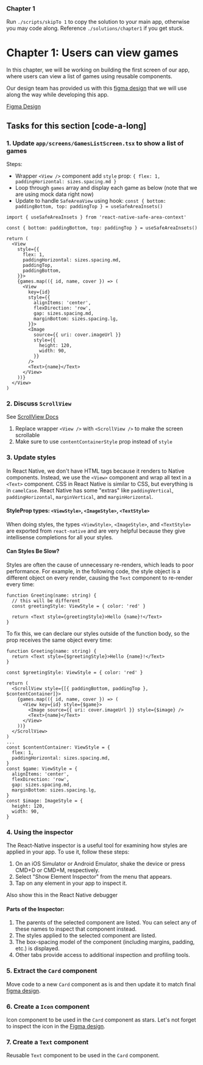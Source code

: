 ### Chapter 1

Run `./scripts/skipTo 1` to copy the solution to your main app, otherwise you may code along. Reference `./solutions/chapter1` if you get stuck.

# Chapter 1: Users can view games

In this chapter, we will be working on building the first screen of our app, where users can view a list of games using reusable components.

Our design team has provided us with this [figma design](https://www.figma.com/design/6Ip46lkbe5Ms1FvccKwOAd/Essentials-Workshop?node-id=0-1&p=f&t=pLCTfl2m8Jx1SkMF-0) that we will use along the way while developing this app.

[Figma Design](https://www.figma.com/design/6Ip46lkbe5Ms1FvccKwOAd/Essentials-Workshop?node-id=728-327&p=f&t=pLCTfl2m8Jx1SkMF-0)

## Tasks for this section [code-a-long]

### 1. Update `app/screens/GamesListScreen.tsx` to show a list of games

Steps:

- Wrapper `<View />` component add `style` prop: `{ flex: 1, paddingHorizontal: sizes.spacing.md }`
- Loop through `games` array and display each game as below (note that we are using mock data right now)
- Update to handle `SafeAreaView` using hook: `const { bottom: paddingBottom, top: paddingTop } = useSafeAreaInsets()`

```tsx
import { useSafeAreaInsets } from 'react-native-safe-area-context'

const { bottom: paddingBottom, top: paddingTop } = useSafeAreaInsets()

return (
  <View
    style={{
      flex: 1,
      paddingHorizontal: sizes.spacing.md,
      paddingTop,
      paddingBottom,
    }}>
    {games.map(({ id, name, cover }) => (
      <View
        key={id}
        style={{
          alignItems: 'center',
          flexDirection: 'row',
          gap: sizes.spacing.md,
          marginBottom: sizes.spacing.lg,
        }}>
        <Image
          source={{ uri: cover.imageUrl }}
          style={{
            height: 120,
            width: 90,
          }}
        />
        <Text>{name}</Text>
      </View>
    ))}
  </View>
)
```

### 2. Discuss `ScrollView`

See [ScrollView Docs](https://reactnative.dev/docs/scrollview)

1. Replace wrapper `<View />` with `<ScrollView />` to make the screen scrollable
2. Make sure to use `contentContainerStyle` prop instead of `style`

### 3. Update styles

In React Native, we don't have HTML tags because it renders to Native components. Instead, we use the `<View>` component and wrap all text in a `<Text>` component. CSS in React Native is similar to CSS, but everything is in `camelCase`. React Native has some "extras" like `paddingVertical`, `paddingHorizontal`, `marginVertical`, and `marginHorizontal`.

#### StyleProp types: `<ViewStyle>`, `<ImageStyle>`, `<TextStyle>`

When doing styles, the types `<ViewStyle>`, `<ImageStyle>`, and `<TextStyle>` are exported from `react-native` and are very helpful because they give intellisense completions for all your styles.

#### Can Styles Be Slow?

Styles are often the cause of unnecessary re-renders, which leads to poor performance. For example, in the following code, the style object is a different object on every render, causing the `Text` component to re-render every time:

```tsx
function Greeting(name: string) {
  // this will be different
  const greetingStyle: ViewStyle = { color: 'red' }

  return <Text style={greetingStyle}>Hello {name}!</Text>
}
```

To fix this, we can declare our styles outside of the function body, so the prop receives the same object every time:

```tsx
function Greeting(name: string) {
  return <Text style={$greetingStyle}>Hello {name}!</Text>
}

const $greetingStyle: ViewStyle = { color: 'red' }
```

```tsx
return (
  <ScrollView style={[{ paddingBottom, paddingTop }, $contentContainer]}>
    {games.map(({ id, name, cover }) => (
      <View key={id} style={$game}>
        <Image source={{ uri: cover.imageUrl }} style={$image} />
        <Text>{name}</Text>
      </View>
    ))}
  </ScrollView>
)
...
const $contentContainer: ViewStyle = {
  flex: 1,
  paddingHorizontal: sizes.spacing.md,
}
const $game: ViewStyle = {
  alignItems: 'center',
  flexDirection: 'row',
  gap: sizes.spacing.md,
  marginBottom: sizes.spacing.lg,
}
const $image: ImageStyle = {
  height: 120,
  width: 90,
}
```

### 4. Using the inspector

The React-Native inspector is a useful tool for examining how styles are applied in your app. To use it, follow these steps:

1. On an iOS Simulator or Android Emulator, shake the device or press CMD+D or CMD+M, respectively.
2. Select "Show Element Inspector" from the menu that appears.
3. Tap on any element in your app to inspect it.

Also show this in the React Native debugger

#### Parts of the Inspector:

1. The parents of the selected component are listed. You can select any of these names to inspect that component instead.
2. The styles applied to the selected component are listed.
3. The box-spacing model of the component (including margins, padding, etc.) is displayed.
4. Other tabs provide access to additional inspection and profiling tools.

### 5. Extract the `Card` component

Move code to a new `Card` component as is and then update it to match final [figma design](https://www.figma.com/design/6Ip46lkbe5Ms1FvccKwOAd/Essentials-Workshop?node-id=18-242&p=f&t=pLCTfl2m8Jx1SkMF-0).

### 6. Create a `Icon` component

Icon component to be used in the `Card` component as stars. Let's not forget to inspect the icon in the [Figma design](https://www.figma.com/design/6Ip46lkbe5Ms1FvccKwOAd/Essentials-Workshop?node-id=16-91&p=f&t=pLCTfl2m8Jx1SkMF-0).

### 7. Create a `Text` component

Reusable `Text` component to be used in the `Card` component.
